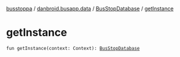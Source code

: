 [busstoppa](../../index.md) / [danbroid.busapp.data](../index.md) / [BusStopDatabase](index.md) / [getInstance](./get-instance.md)

# getInstance

`fun getInstance(context: Context): `[`BusStopDatabase`](index.md)